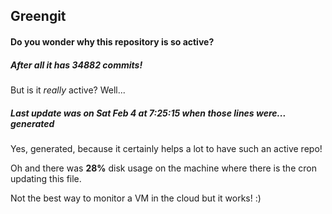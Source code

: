 ## Greengit

#### Do you wonder why this repository is so active?

##### After all it has 34882 commits!

But is it *really* active? Well...

##### Last update was on Sat Feb 4 at 7:25:15 when those lines were... generated

Yes, generated, because it certainly helps a lot to have such an active repo!

Oh and there was **28%** disk usage on the machine
where there is the cron updating this file.

Not the best way to monitor a VM in the cloud but it works! :)

